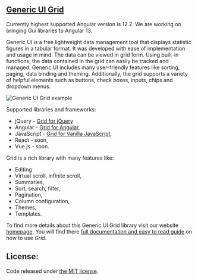 ## <a href='http://generic-ui.com' >Generic UI Grid</a>

Currently highest supported Angular version is 12.2. We are working on bringing Gui libraries to Angular 13.


Generic UI is a free lightweight data management tool that displays statistic figures in a tabular format. It was developed with ease of implementation and
 usage in mind. The data can be viewed in grid form. Using built-in functions, the data contained in the grid can easily be tracked and managed. Generic UI includes many user-friendly features like sorting, paging, data binding and theming. Additionally, the grid supports a variety of helpful elements such as buttons, check boxes, inputs, chips and dropdown menus.

![Generic UI Grid example](https://generic-ui.com/assets/example/grid.png)

Supported libraries and frameworks:
 * jQuery - <a href="https://github.com/generic-ui/generic-ui/tree/master/jquery-grid" >Grid for jQuery</a>
 * Angular - <a href="https://github.com/generic-ui/generic-ui/tree/master/ngx-grid" >Grid for Angular</a>,
 * JavaScript - <a href="https://github.com/generic-ui/generic-ui/tree/master/grid" >Grid for Vanilla JavaScript</a>,
 * React - soon,
 * Vue.js - soon.


Grid is a rich library with many features like:
 * Editing 
 * Virtual scroll, infinite scroll,
 * Summaries,
 * Sort, search, filter,
 * Pagination,
 * Column configuration,
 * Themes,
 * Templates.


To find more details about this Generic UI Grid library visit our website <a href="http://generic-ui.com/">homepage</a>.
You will find there <a href="http://generic-ui.com/guide">full documentation and easy to read guide</a> on how to use *Grid*.

## License:
Code released under <a href='https://github.com/generic-ui/generic-ui/blob/master/ngx-grid/LICENSE' >the MIT license</a>.
